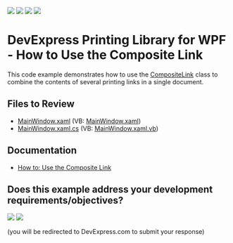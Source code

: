 <!-- default badges list -->
![](https://img.shields.io/endpoint?url=https://codecentral.devexpress.com/api/v1/VersionRange/128596207/24.2.1%2B)
[![](https://img.shields.io/badge/Open_in_DevExpress_Support_Center-FF7200?style=flat-square&logo=DevExpress&logoColor=white)](https://supportcenter.devexpress.com/ticket/details/T249012)
[![](https://img.shields.io/badge/📖_How_to_use_DevExpress_Examples-e9f6fc?style=flat-square)](https://docs.devexpress.com/GeneralInformation/403183)
[![](https://img.shields.io/badge/💬_Leave_Feedback-feecdd?style=flat-square)](#does-this-example-address-your-development-requirementsobjectives)
<!-- default badges end -->

# DevExpress Printing Library for WPF - How to Use the Composite Link

This code example demonstrates how to use the [CompositeLink](https://docs.devexpress.com/WPF/DevExpress.Xpf.Printing.CompositeLink) class to combine the contents of several printing links in a single document.

## Files to Review

* [MainWindow.xaml](./CS/MainWindow.xaml) (VB: [MainWindow.xaml](./VB/MainWindow.xaml))
* [MainWindow.xaml.cs](./CS/MainWindow.xaml.cs) (VB: [MainWindow.xaml.vb](./VB/MainWindow.xaml.vb))

## Documentation

* [How to: Use the Composite Link](https://docs.devexpress.com/WPF/114124/controls-and-libraries/printing-exporting/examples/how-to-use-the-composite-link)


<!-- feedback -->
## Does this example address your development requirements/objectives?

[<img src="https://www.devexpress.com/support/examples/i/yes-button.svg"/>](https://www.devexpress.com/support/examples/survey.xml?utm_source=github&utm_campaign=reporting-wpf-printing-library-use-the-composite-link&~~~was_helpful=yes) [<img src="https://www.devexpress.com/support/examples/i/no-button.svg"/>](https://www.devexpress.com/support/examples/survey.xml?utm_source=github&utm_campaign=reporting-wpf-printing-library-use-the-composite-link&~~~was_helpful=no)

(you will be redirected to DevExpress.com to submit your response)
<!-- feedback end -->
